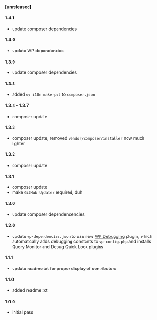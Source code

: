#### [unreleased]

#### 1.4.1
* update composer dependencies

#### 1.4.0
* update WP dependencies

#### 1.3.9
* update composer dependencies

#### 1.3.8
* added `wp i18n make-pot` to `composer.json`

#### 1.3.4 - 1.3.7
* composer update

#### 1.3.3
* composer update, removed `vendor/composer/installer` now much lighter

#### 1.3.2
* composer update

#### 1.3.1
* composer update
* make `GitHub Updater` required, duh

#### 1.3.0
* update composer dependendencies

#### 1.2.0
* update `wp-dependencies.json` to use new [WP Debugging](https://github.com/afragen/wp-debugging) plugin, which automatically adds debugging constants to `wp-config.php` and installs Query Monitor and Debug Quick Look plugins

#### 1.1.1
* update readme.txt for proper display of contributors

#### 1.1.0
* added readme.txt

#### 1.0.0
* initial pass
